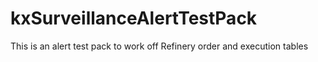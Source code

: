 # kxSurveillanceAlertTestPack
This is an alert test pack to work off Refinery order and execution tables
